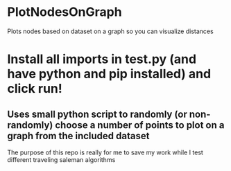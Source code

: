# PlotNodesOnGraph
Plots nodes based on dataset on a graph so you can visualize distances

# Install all imports in test.py (and have python and pip installed) and click run!

## Uses small python script to randomly (or non-randomly) choose a number of points to plot on a graph from the included dataset

The purpose of this repo is really for me to save my work while I test different traveling saleman algorithms 
